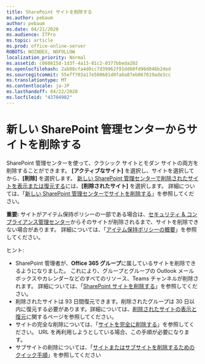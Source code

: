 ```yaml
---
title: SharePoint サイトを削除する
ms.author: pebaum
author: pebaum
ms.date: 04/21/2020
ms.audience: ITPro
ms.topic: article
ms.prod: office-online-server
ROBOTS: NOINDEX, NOFOLLOW
localization_priority: Normal
ms.assetid: c060815d-1d3f-4a13-81c2-0377bbeda202
ms.openlocfilehash: 2ab08cfa4d0cc7d39962f91dd60fd96d046b2ded
ms.sourcegitcommit: 55eff703a17e500681d8fa6a87eb067019ade3cc
ms.translationtype: MT
ms.contentlocale: ja-JP
ms.lasthandoff: 04/22/2020
ms.locfileid: "43704982"
---
```

# <a name="delete-a-site-from-the-new-sharepoint-admin-center"></a>新しい SharePoint 管理センターからサイトを削除する

SharePoint 管理センターを使って、クラシック サイトとモダン サイトの両方を削除することができます。 **[アクティブなサイト]** を選択し、サイトを選択してから、**[削除]** を選択します。 [新しい SharePoint 管理センターで削除されたサイトを表示または復元する](https://docs.microsoft.com/sharepoint/view-and-restore-deleted-sites-in-new-admin-center)には、**[削除されたサイト]** を選択します。 詳細については、「[新しい SharePoint 管理センターでサイトを削除する](https://docs.microsoft.com/sharepoint/delete-site-collection#delete-a-site-in-the-new-sharepoint-admin-center)」を参照してください。

**重要:** サイトがアイテム保持ポリシーの一部である場合は、[セキュリティ &amp; コンプライアンス管理センター](https://protection.office.com/?rfr=AdminCenter#/homepage)からそのサイトが削除されるまで、サイトを削除できない場合があります。 詳細については、「[アイテム保持ポリシーの概要](https://docs.microsoft.com/office365/securitycompliance/retention-policies#content-in-onedrive-accounts-and-sharepoint-sites)」を参照してください。 

ヒント:
- SharePoint 管理者が、**Office 365 グループ**に属しているサイトを削除できるようになりました。 これにより、グループとグループの Outlook メールボックスやカレンダーなどのすべてのリソース、Teams チャンネルが削除されます。 詳細については、「[SharePoint サイトを削除する](https://docs.microsoft.com/sharepoint/manage-sites-in-new-admin-center#delete-a-site)」を参照してください。
- 削除されたサイトは 93 日間復元できます。削除されたグループは 30 日以内に復元する必要があります。詳細については、[削除されたサイトの表示と復元](https://docs.microsoft.com/sharepoint/view-and-restore-deleted-sites-in-new-admin-center)に関するページを参照してください。
- サイトの完全な削除については、「[サイトを完全に削除する](https://docs.microsoft.com/sharepoint/delete-site-collection#permanently-delete-a-site)」を参照してください。 URL を再利用しようとしている場合、この手順が必要になります。 
- サブサイトの削除については、「[サイトまたはサブサイトを削除するためのクイック手順](https://support.office.com/article/Delete-a-SharePoint-site-or-subsite-bc37b743-0cef-475e-9a8c-8fc4d40179fb#__bkmkshortcut)」を参照してください

